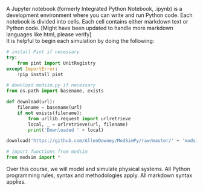 A Jupyter notebook (formerly Integrated Python Notebook, .ipynb) is a development environment where you can write and run Python code. Each notebook is divided into cells. Each cell contains either markdown text or Python code. \[Might have been updated to handle more markdown languages like html, please verify]
<br>It is helpful to begin each simulation by doing the following:

```Python
# install Pint if necessary
try:
	from pint import UnitRegistry
except ImportError:
	!pip install pint

# download modsim.py if necessary
from os.path import basename, exists

def download(url):
	filename = basename(url)
	if not exists(filename):
		from urllib.request import urlretrieve
		local, _ = urlretrieve(url, filename)
		print('Downloaded ' + local)

download('https://github.com/AllenDowney/ModSimPy/raw/master/' + 'modsim.py')

# import functions from modsim
from modsim import *
```

Over this course, we will model and simulate physical systems. All Python programming rules, syntax and methodologies apply.
All markdown syntax applies.
